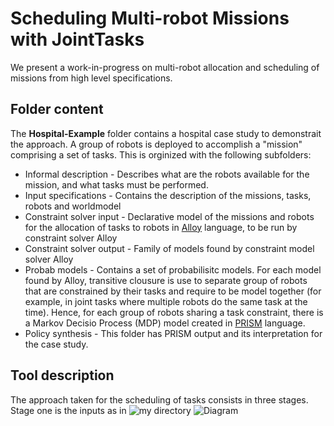 # Scheduling Multi-robot Missions with JointTasks

We present a work-in-progress on multi-robot allocation and scheduling of missions from high level specifications.

## Folder content

The **Hospital-Example** folder contains a hospital case study to demonstrait the approach. A group of robots is deployed to accomplish a "mission" comprising a set of tasks. This is orginized with the following subfolders:

- Informal description - Describes what are the robots available for the mission, and what tasks must be performed.
- Input specifications - Contains the description of the missions, tasks, robots and worldmodel
- Constraint solver input - Declarative model of the missions and robots for the allocation of tasks to robots in [Alloy](http://alloytools.org) language, to be run by constraint solver Alloy
- Constraint solver output - Family of models found by constraint model solver Alloy
- Probab models -  Contains a set of probabilisitc models. For each model found by Alloy, transitive clousure is use to separate group of robots that are constrained by their tasks and require to be model together (for example, in joint tasks where multiple robots do the same task at the time). Hence, for each group of robots sharing a task constraint, there is a Markov Decisio Process (MDP) model created in [PRISM](https://www.prismmodelchecker.org/) language.
- Policy synthesis - This folder has PRISM output and its interpretation for the case study.


## Tool description
The approach taken for the scheduling of tasks consists in three stages. Stage one is the inputs as in ![my directory](https://github.com/Gricel-lee/Scheduling-Multi-robot-Missions-with-JointTasks/tree/master/Hospital-Example/2%20Input%20specifications)
![Diagram](https://user-images.githubusercontent.com/63869574/117586412-3e057600-b0d5-11eb-899d-3f0ecb5b4155.JPG)
